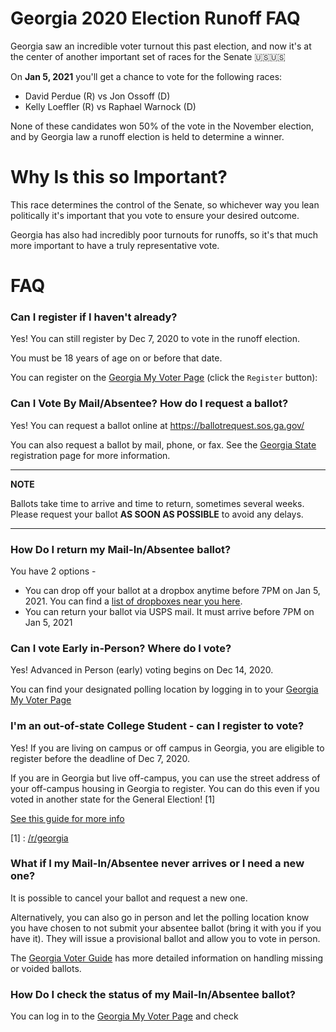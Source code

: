 # Georgia 2020 Election Runoff FAQ

Georgia saw an incredible voter turnout this past election, and now it's at the center of another important set of races for the Senate 🇺🇸🇺🇸

On **Jan 5, 2021** you'll get a chance to vote for the following races:

* David Perdue (R) vs Jon Ossoff (D)
* Kelly Loeffler (R) vs Raphael Warnock (D)

None of these candidates won 50% of the vote in the November election, and by Georgia law a runoff election is held to determine a winner.

# Why Is this so Important?

This race determines the control of the Senate, so whichever way you lean politically it's important that you vote to ensure your desired outcome.

Georgia has also had incredibly poor turnouts for runoffs, so it's that much more important to have a truly representative vote.

# FAQ

### Can I register if I haven't already?

Yes! You can still register by Dec 7, 2020 to vote in the runoff election.

You must be 18 years of age on or before that date.

You can register on the [Georgia My Voter Page](https://www.mvp.sos.ga.gov/MVP/mvp.do) (click the `Register` button):


### Can I Vote By Mail/Absentee? How do I request a ballot?

Yes! You can request a ballot online at https://ballotrequest.sos.ga.gov/

You can also request a ballot by mail, phone, or fax. See the [Georgia State](https://georgia.gov/vote-absentee-ballot) registration page for more information.

---
**NOTE**

Ballots take time to arrive and time to return, sometimes several weeks. Please request your ballot **AS SOON AS POSSIBLE** to avoid any delays.

---

### How Do I return my Mail-In/Absentee ballot?

You have 2 options -

* You can drop off your ballot at a dropbox anytime before 7PM on Jan 5, 2021. You can find a [list of dropboxes near you here](https://www.ajc.com/politics/where-are-absentee-ballot-drop-boxes-in-metro-atlanta/YWWVPFUDFZF5ZB6JLH5S33UIEU/).
* You can return your ballot via USPS mail. It must arrive before 7PM on Jan 5, 2021


### Can I vote Early in-Person? Where do I vote?

Yes! Advanced in Person (early) voting begins on Dec 14, 2020.

You can find your designated polling location by logging in to your [Georgia My Voter Page](https://www.mvp.sos.ga.gov/MVP/mvp.do)


### I'm an out-of-state College Student - can I register to vote?

Yes! If you are living on campus or off campus in Georgia, you are eligible to register before the deadline of Dec 7, 2020.

If you are in Georgia but live off-campus, you can use the street address of your off-campus housing in Georgia to register. You can do this even if you voted in another state for the General Election! [1]

[See this guide for more info](https://campuselect.org/voter-education/candidate-issue-guides/student-voter-guide-for-georgia-2020-primary-election/)

[1] : [/r/georgia](https://old.reddit.com/r/Georgia/comments/jor25e/attention_georgia_voters_re_upcoming_georgia/)


### What if I my Mail-In/Absentee never arrives or I need a new one?

It is possible to cancel your ballot and request a new one.

Alternatively, you can also go in person and let the polling location know you have chosen to not submit your absentee ballot (bring it with you if you have it). They will issue a provisional ballot and allow you to vote in person.

The [Georgia Voter Guide](https://faq.georgiavoter.guide/en/article/what-to-do-if-youve-lost-never-received-or-need-to-cancel-your-absentee-ballot-and-vote-in-person) has more detailed information on handling missing or voided ballots.


### How Do I check the status of my Mail-In/Absentee ballot?

You can log in to the [Georgia My Voter Page](https://www.mvp.sos.ga.gov/MVP/mvp.do) and check
